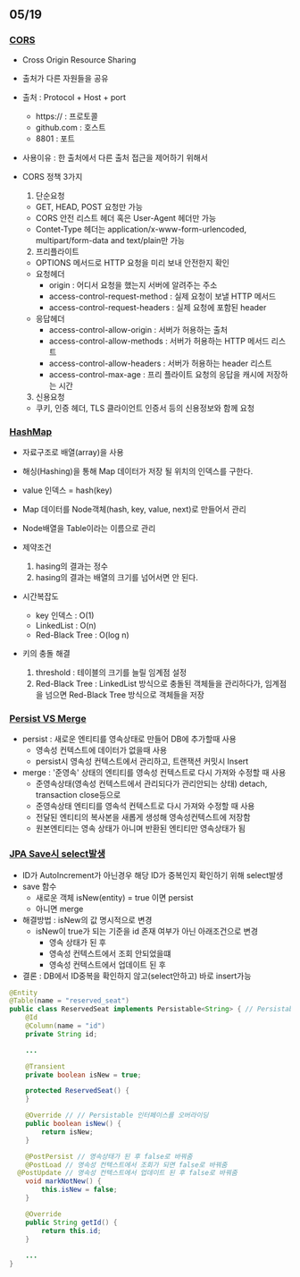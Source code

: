 ## 05/19

### [CORS](https://escapefromcoding.tistory.com/724)
- Cross Origin Resource Sharing
- 출처가 다른 자원들을 공유
- 출처 : Protocol + Host + port 
  - https:// : 프로토콜
  - github.com : 호스트
  - 8801 : 포트

- 사용이유 : 한 출처에서 다른 출처 접근을 제어하기 위해서
- CORS 정책 3가지
  1. 단순요청
    - GET, HEAD, POST 요청만 가능
    - CORS 안전 리스트 헤더 혹은 User-Agent 헤더만 가능
    - Contet-Type 헤더는 application/x-www-form-urlencoded, multipart/form-data and text/plain만 가능

  2. 프리플라이트
    - OPTIONS 메서드로 HTTP 요청을 미리 보내 안전한지 확인
    - 요청헤더
      - origin : 어디서 요청을 했는지 서버에 알려주는 주소
      - access-control-request-method : 실제 요청이 보낼 HTTP 메서드
      - access-control-request-headers : 실제 요청에 포함된 header
    - 응답헤더
      - access-control-allow-origin : 서버가 허용하는 출처
      - access-control-allow-methods : 서버가 허용하는 HTTP 메서드 리스트
      - access-control-allow-headers : 서버가 허용하는 header 리스트
      - access-control-max-age : 프리 플라이트 요청의 응답을 캐시에 저장하는 시간    
  
  3. 신용요청
    - 쿠키, 인증 헤더, TLS 클라이언트 인증서 등의 신용정보와 함께 요청

### [HashMap](https://lordofkangs.tistory.com/78)
- 자료구조로 배열(array)을 사용
- 해싱(Hashing)을 통해 Map 데이터가 저장 될 위치의 인덱스를 구한다.
- value 인덱스 = hash(key)
- Map 데이터를 Node객체(hash, key, value, next)로 만들어서 관리
- Node배열을 Table이라는 이름으로 관리

- 제약조건
  1. hasing의 결과는 정수
  2. hasing의 결과는 배열의 크기를 넘어서면 안 된다.

- 시간복잡도 
  - key 인덱스 : O(1)
  - LinkedList : O(n)
  - Red-Black Tree : O(log n)

- 키의 충돌 해결
  1. threshold : 테이블의 크기를 늘릴 임계점 설정
  2. Red-Black Tree : LinkedList 방식으로 충돌된 객체들을 관리하다가, 임계점을 넘으면 Red-Black Tree 방식으로 객체들을 저장

### [Persist VS Merge](https://umanking.github.io/2019/04/12/jpa-persist-merge/)
- persist : 새로운 엔티티를 영속상태로 만들어 DB에 추가할때 사용
  - 영속성 컨텍스트에 데이터가 없을때 사용
  - persist시 영속성 컨텍스트에서 관리하고, 트랜잭션 커밋시 Insert 	
- merge : '준영속' 상태의 엔티티를 영속성 컨텍스트로 다시 가져와 수정할 때 사용
  - 준영속상태(영속성 컨텍스트에서 관리되다가 관리안되는 상태) detach, transaction close등으로
  - 준영속상태 엔티티를 영속석 컨텍스트로 다시 가져와 수정할 때 사용
  - 전달된 엔티티의 복사본을 새롭게 생성해 영속성컨텍스트에 저장함
  - 원본엔티티는 영속 상태가 아니며 반환된 엔티티만 영속상태가 됨

### [JPA Save시 select발생](https://chatgpt.com/c/2a75afd0-1a4f-4cbb-8a91-7f7b34a74fb8)
- ID가 AutoIncrement가 아닌경우 해당 ID가 중복인지 확인하기 위해 select발생
- save 함수
  - 새로운 객체 isNew(entity) = true 이면 persist
  - 아니면 merge
- 해결방법 : isNew의 값 명시적으로 변경
  - isNew이 true가 되는 기준을 id 존재 여부가 아닌 아래조건으로 변경
    - 영속 상태가 된 후
    - 영속성 컨텍스트에서 조회 안되었을떄
    - 영속성 컨텍스트에서 업데이트 된 후 
- 결론 : DB에서 ID중복을 확인하지 않고(select안하고) 바로 insert가능

```java
@Entity
@Table(name = "reserved_seat")
public class ReservedSeat implements Persistable<String> { // Persistable 인터페이스를 구현
	@Id
	@Column(name = "id")
	private String id;

	...

	@Transient
	private boolean isNew = true;

	protected ReservedSeat() {
	}

	@Override // // Persistable 인터페이스를 오버라이딩
	public boolean isNew() {
		return isNew;
	}

	@PostPersist // 영속상태가 된 후 false로 바꿔줌
	@PostLoad // 영속성 컨텍스트에서 조회가 되면 false로 바꿔줌
  @PostUpdate // 영속성 컨텍스트에서 업데이트 된 후 false로 바꿔줌
	void markNotNew() {
		this.isNew = false;
	}

	@Override
	public String getId() {
		return this.id;
	}
    
    ...
}
```
